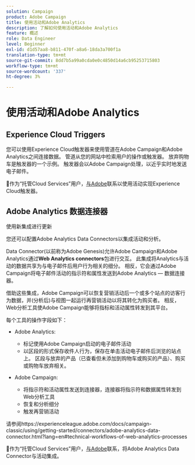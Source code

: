 ```yaml
---
solution: Campaign
product: Adobe Campaign
title: 使用活动和Adobe Analytics
description: 了解如何使用活动和Adobe Analytics
feature: 概述
role: Data Engineer
level: Beginner
exl-id: d1d57aa8-b811-470f-a8a6-18da3a700f1a
translation-type: tm+mt
source-git-commit: 8dd7b5a99a0cda0e0c4850d14a6cb95253715803
workflow-type: tm+mt
source-wordcount: '337'
ht-degree: 3%

---
```


# 使用活动和Adobe Analytics

## Experience Cloud Triggers

您可以使用Experience Cloud触发器来使用管道在Adobe Campaign和Adobe Analytics之间连接数据。 管道从您的网站中检索用户的操作或触发器。 放弃购物车是触发器的一个示例。 触发器会以Adobe Campaign处理，以近乎实时地发送电子邮件。

:speech_balloon:作为“托管Cloud Services”用户，[与Adobe](../start/support.md#support)联系以使用活动实现Experience Cloud触发器。

## Adobe Analytics 数据连接器

使用新集成进行更新

您还可以配置Adobe Analytics Data Connectors以集成活动和分析。

Data Connector(以前称为Adobe Genesis)允许Adobe Campaign和Adobe Analytics通过&#x200B;**Web Analytics connectors**&#x200B;包进行交互。 此集成将Analytics与活动的数据共享为与电子邮件后用户行为相关的细分。 相反，它会通过Adobe Campaign将电子邮件活动的指示符和属性发送到Adobe Analytics — 数据连接器。

借助这些集成，Adobe Campaign可以恢复营销活动后一个或多个站点的访客行为数据，并(分析后)与视图一起运行再营销活动以将其转化为购买者。 相反，Web分析工具使Adobe Campaign能够将指标和活动属性转发到其平台。

每个工具的操作字段如下：

* Adobe Analytics:

   * 标记使用Adobe Campaign启动的电子邮件活动
   * 以区段的形式保存收件人行为，保存在单击活动电子邮件后浏览的站点上。 区段与放弃的产品（已查看但未添加到购物车或购买的产品）、购买或购物车放弃相关。

* Adobe Campaign:

   * 将指示符和活动属性发送到连接器，连接器将指示符和数据属性转发到Web分析工具
   * 恢复和分析细分
   * 触发再营销活动

请参阅https://experienceleague.adobe.com/docs/campaign-classic/using/getting-started/connectors/adobe-analytics-data-connector.html?lang=en#technical-workflows-of-web-analytics-processes

:speech_balloon:作为“托管Cloud Services”用户，[与Adobe](../start/support.md#support)联系，将Adobe Analytics Data Connector与活动集成。

